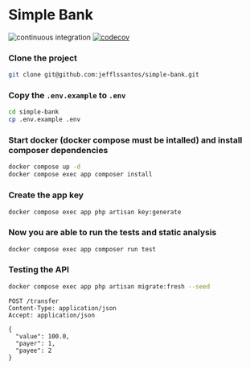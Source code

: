 # Simple Bank

![continuous integration](https://github.com/jefflssantos/simple-bank/actions/workflows/continuous_integration.yml/badge.svg)
[![codecov](https://codecov.io/gh/jefflssantos/simple-bank/branch/main/graph/badge.svg?token=TBGUEQJWK2)](https://codecov.io/gh/jefflssantos/simple-bank)

### Clone the project
```bash
git clone git@github.com:jefflssantos/simple-bank.git
```

### Copy the ```.env.example```  to  ```.env```
```bash
cd simple-bank
cp .env.example .env
```

### Start docker (docker compose must be intalled) and install composer dependencies
```bash
docker compose up -d
docker compose exec app composer install
```

### Create the app key
```bash
docker compose exec app php artisan key:generate
```

### Now you are able to run the tests and static analysis
```bash
docker compose exec app composer run test
```

### Testing the API
```bash
docker compose exec app php artisan migrate:fresh --seed
```
```http request
POST /transfer
Content-Type: application/json
Accept: application/json

{
  "value": 100.0,
  "payer": 1,
  "payee": 2
}
```
